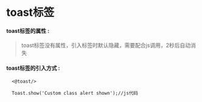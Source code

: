 # toast**标签**

#### toast**标签的属性 :**

> toast标签没有属性，引入标签时默认隐藏，需要配合js调用，2秒后自动消失

#### toast标签的引入方式 :

```
  <@toast/>

  Toast.show('Custom class alert shown');//js代码
```



